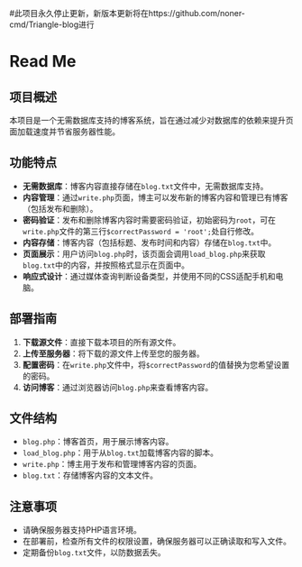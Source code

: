 #此项目永久停止更新，新版本更新将在https://github.com/noner-cmd/Triangle-blog进行

# Read Me

## 项目概述

本项目是一个无需数据库支持的博客系统，旨在通过减少对数据库的依赖来提升页面加载速度并节省服务器性能。

## 功能特点

- **无需数据库**：博客内容直接存储在`blog.txt`文件中，无需数据库支持。
- **内容管理**：通过`write.php`页面，博主可以发布新的博客内容和管理已有博客（包括发布和删除）。
- **密码验证**：发布和删除博客内容时需要密码验证，初始密码为`root`，可在`write.php`文件的第三行`$correctPassword = 'root';`处自行修改。
- **内容存储**：博客内容（包括标题、发布时间和内容）存储在`blog.txt`中。
- **页面展示**：用户访问`blog.php`时，该页面会调用`load_blog.php`来获取`blog.txt`中的内容，并按照格式显示在页面中。
- **响应式设计**：通过媒体查询判断设备类型，并使用不同的CSS适配手机和电脑。

## 部署指南

1. **下载源文件**：直接下载本项目的所有源文件。
2. **上传至服务器**：将下载的源文件上传至您的服务器。
3. **配置密码**：在`write.php`文件中，将`$correctPassword`的值替换为您希望设置的密码。
4. **访问博客**：通过浏览器访问`blog.php`来查看博客内容。


## 文件结构

- `blog.php`：博客首页，用于展示博客内容。
- `load_blog.php`：用于从`blog.txt`加载博客内容的脚本。
- `write.php`：博主用于发布和管理博客内容的页面。
- `blog.txt`：存储博客内容的文本文件。

## 注意事项

- 请确保服务器支持PHP语言环境。
- 在部署前，检查所有文件的权限设置，确保服务器可以正确读取和写入文件。
- 定期备份`blog.txt`文件，以防数据丢失。
